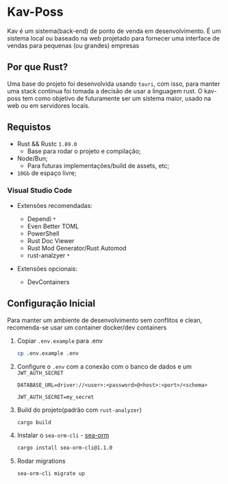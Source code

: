 # Kav-Poss

Kav é um sistema(back-end) de ponto de venda em desenvolvimento. É um sistema local ou baseado na web projetado para fornecer uma interface de vendas para pequenas (ou grandes) empresas

## Por que Rust?

Uma base do projeto foi desenvolvida usando `tauri`, com isso, para manter uma stack continua foi tomada a decisão de usar a linguagem rust. O kav-poss tem como objetivo de futuramente ser um sistema maior, usado na web ou em servidores locais.

## Requistos

- Rust && Rustc `1.89.0`
  - Base para rodar o projeto e compilação;
- Node/Bun;
  - Para futuras implementações/build de assets, etc;
- `10Gb` de espaço livre;

### **Visual Studio Code**

- Extensões recomendadas:
  - Dependi `*`
  - Even Better TOML
  - PowerShell
  - Rust Doc Viewer
  - Rust Mod Generator/Rust Automod
  - rust-analzyer `*`

- Extensões opcionais:
  - DevContainers

## Configuração Inicial

Para manter um ambiente de desenvolvimento sem conflitos
e clean, recomenda-se usar um container docker/dev containers

1. Copiar `.env.example` para .env

   ```sh
   cp .env.example .env
   ```

2. Configure o `.env` com a conexão com o banco de dados
e um `JWT_AUTH_SECRET`

   ```.env
   DATABASE_URL=driver://<user>:<password>@<host>:<port>/<schema>

   JWT_AUTH_SECRET=my_secret
   ```

3. Build do projeto(padrão com `rust-analyzer`)

   ```sh
   cargo build
   ```

4. Instalar o `sea-orm-cli` - [sea-orm](https://www.sea-ql.org/SeaORM/docs/generate-entity/sea-orm-cli/)

   ```sh
   cargo install sea-orm-cli@1.1.0
   ```

5. Rodar migrations

   ```sh
   sea-orm-cli migrate up
   ```
